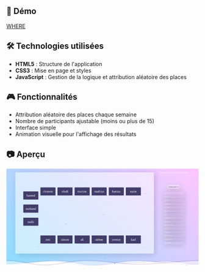 <h2>🚀 Démo</h2>
<a href="https://nadir-where.pro4.garage404.com/Accueil/Accueil.html">WHERE</a>

<h2>🛠 Technologies utilisées</h2>
<ul>
    <li><strong>HTML5</strong> : Structure de l'application</li>
    <li><strong>CSS3</strong> : Mise en page et styles</li>
    <li><strong>JavaScript</strong> : Gestion de la logique et attribution aléatoire des places</li>
</ul>

<h2>🎮 Fonctionnalités</h2>
<ul>
    <li>Attribution aléatoire des places chaque semaine</li>
    <li>Nombre de participants ajustable (moins ou plus de 15)</li>
    <li>Interface simple</li>
    <li>Animation visuelle pour l'affichage des résultats</li>
</ul>

<h2>📷 Aperçu</h2>
<img src="screenshot.png" alt="Aperçu du projet">
